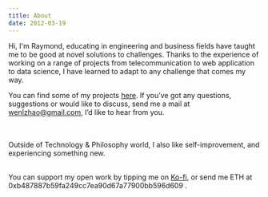 ```yaml
---
title: About
date: 2012-03-19
---
```


Hi, I'm Raymond, educating in engineering and business fields have taught me to be good at novel solutions to challenges. Thanks to the experience of working on a range of projects from telecommunication to web application to data science, I have learned to adapt to any challenge that comes my way. 
<br>     

You can find some of my projects [here](https://github.com/muyun). If you’ve got any questions, suggestions or would like to discuss, send me a mail at wenlzhao@gmail.com,
I’d like to hear from you.   
<br> <br> 

Outside of Technology & Philosophy world, I also like self-improvement, and experiencing something new. 
<br> <br> 

You can support my open work by tipping me on [Ko-fi](https://ko-fi.com/muyun), or send me ETH at 0xb487887b59fa249cc7ea90d67a77900bb596d609 .  
